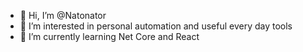 - 👋 Hi, I’m @Natonator
- 👀 I’m interested in personal automation and useful every day tools
- 🌱 I’m currently learning Net Core and React
